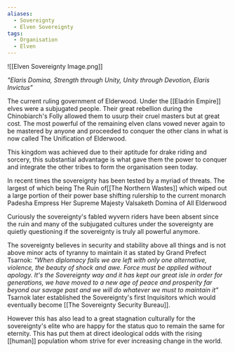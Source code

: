 ```yaml
---
aliases:
  - Sovereignty
  - Elven Sovereignty
tags:
  - Organisation
  - Elven
---
```


![[Elven Sovereignty Image.png]]


*"Elaris Domina, Strength through Unity, Unity through Devotion, Elaris Invictus"*  


The current ruling government of Elderwood.
Under the [[Eladrin Empire]] elves were a subjugated people. Their great rebellion during the Chinobiarch's Folly allowed them to usurp their cruel masters but at great cost. The most powerful of the remaining elven clans vowed never again to be mastered by anyone and proceeded to conquer the other clans in what is now called The Unification of Elderwood.

 This kingdom was achieved due to their aptitude for drake riding and sorcery, this substantial advantage is what gave them the power to conquer and integrate the other tribes to form the organisation seen today.
 
 In recent times the sovereignty has been tested by a myriad of threats. The largest of which being The Ruin of[[The Northern Wastes]] which wiped out a large portion of their power base shifting rulership to the current monarch Padesha Empress Her Supreme Majesty Valsaketh Domina of All Elderwood 
 
 
 Curiously the sovereignty's fabled wyvern riders have been absent since the ruin and many of the subjugated cultures under the sovereignty are quietly questioning if the sovereignty is truly all powerful anymore.  

The sovereignty believes in security and stability above all things and is not above minor acts of tyranny to maintain it as stated by Grand Prefect Tsarnok: *"When diplomacy fails we are left with only one alternative, violence, the beauty of shock and awe. Force must be applied without apology. It's the Sovereignty way and it has kept our great isle in order for generations, we have moved to a new age of peace and prosperity far beyond our savage past and we will do whatever we must to maintain it"*
Tsarnok later established the Sovereignty's first Inquisitors which would eventually become [[The Sovereignty Security Bureau]].

However this has also lead to a great stagnation culturally for the sovereignty's elite who are happy for the status quo to remain the same for eternity. This has put them at direct ideological odds with the rising [[human]] population whom strive for ever increasing change in the world.
